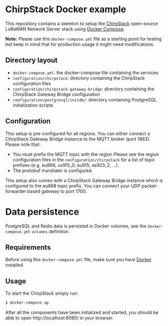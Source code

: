 # ChirpStack Docker example

This repository contains a skeleton to setup the [ChirpStack](https://www.chirpstack.io)
open-source LoRaWAN Network Server stack using [Docker Compose](https://docs.docker.com/compose/).

**Note:** Please use this `docker-compose.yml` file as a starting point for testing
but keep in mind that for production usage it might need modifications. 

## Directory layout

* `docker-compose.yml`: the docker-compose file containing the services
* `configuration/chirpstack`: directory containing the ChirpStack configuration files
* `configuration/chirpstack-gateway-bridge`: directory containing the ChirpStack Gateway Bridge configuration
* `configuration/postgresql/initdb/`: directory containing PostgreSQL initialization scripts

## Configuration

This setup is pre-configured for all regions. You can either connect a ChirpStack Gateway Bridge
instance to the MQTT broker (port 1883). Please note that:

* You must prefix the MQTT topic with the region
  Please see the region configuration files in the `configuration/chirpstack` for a list
  of topic prefixes (e.g. eu868, us915_0, au915, as923_2, ...).
* The protobuf marshaler is configured.

This setup also comes with a ChirpStack Gateway Bridge instance which is configured to the
eu868 topic prefix. You can connect your UDP packet-forwarder based gateway to port 1700.

# Data persistence

PostgreSQL and Redis data is persisted in Docker volumes, see the `docker-compose.yml`
`volumes` definition.

## Requirements

Before using this `docker-compose.yml` file, make sure you have [Docker](https://www.docker.com/community-edition)
installed.

## Usage

To start the ChirpStack simply run:

```bash
$ docker-compose up
```

After all the components have been initialized and started, you should be able
to open http://localhost:8080/ in your browser.

